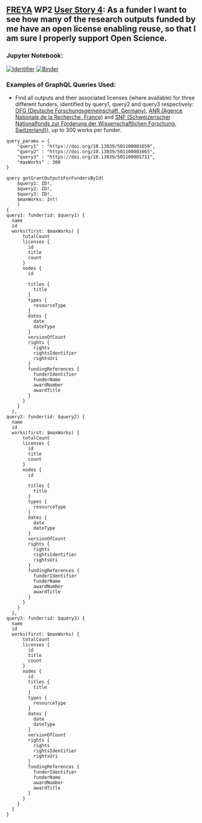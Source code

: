 ## [FREYA](https://www.project-freya.eu/en) WP2 [User Story 4](https://github.com/datacite/pidgraph-notebooks-python/issues/8): As a funder I want to see how many of the research outputs funded by me have an open license enabling reuse, so that I am sure I properly support Open Science.
                   
### Jupyter Notebook:
[![Identifier](https://img.shields.io/badge/doi-10.14454%2Fqaym--kt26-fca709.svg)](https://doi.org/10.14454/qaym-kt26)
[![Binder](https://mybinder.org/badge_logo.svg)](https://mybinder.org/v2/gh/datacite/pidgraph-notebooks-python/master?filepath=user-story-4-open-access%2Fpy-open-access-with-output.ipynb)

### Examples of GraphQL Queries Used:
* Find all outputs and their associated licenses (where available) for three different funders, identified by query1, query2 and query3 respectively: [DFG (Deutsche Forschungsgemeinschaft, Germany)](https://doi.org/10.13039/501100001659), [ANR (Agence Nationale de la Recherche, France)](https://doi.org/10.13039/501100001665) and  [SNF (Schweizerischer Nationalfonds zur Förderung der Wissenschaftlichen Forschung, Switzerland)](https://doi.org/10.13039/501100001711)), up to 300 works per funder.
```
query_params = {
    "query1" : "https://doi.org/10.13039/501100001659",
    "query2" : "https://doi.org/10.13039/501100001665",
    "query3" : "https://doi.org/10.13039/501100001711",
    "maxWorks" : 300
}

query getGrantOutputsForFundersById(
    $query1: ID!,
    $query2: ID!,
    $query3: ID!,
    $maxWorks: Int!
    )
{
query1: funder(id: $query1) {
  name
  id
  works(first: $maxWorks) {
      totalCount
      licenses {
        id
        title
        count
      }        
      nodes {
        id

        titles {
          title
        }      
        types {
          resourceType
        }
        dates {
          date
          dateType
        }
        versionOfCount
        rights {
          rights
          rightsIdentifier
          rightsUri
        }
        fundingReferences {
          funderIdentifier
          funderName
          awardNumber
          awardTitle
        }
      }
    }
  },
query2: funder(id: $query2) {
  name
  id
  works(first: $maxWorks) {
      totalCount
      licenses {
        id
        title
        count
      }       
      nodes {
        id

        titles {
          title
        }      
        types {
          resourceType
        }
        dates {
          date
          dateType
        }
        versionOfCount
        rights {
          rights
          rightsIdentifier
          rightsUri
        }
        fundingReferences {
          funderIdentifier
          funderName
          awardNumber
          awardTitle
        }
      }
    }
  },  
query3: funder(id: $query3) {
  name
  id
  works(first: $maxWorks) {
      totalCount
      licenses {
        id
        title
        count
      }       
      nodes {
        id
        titles {
          title
        }      
        types {
          resourceType
        }
        dates {
          date
          dateType
        }
        versionOfCount
        rights {
          rights
          rightsIdentifier
          rightsUri
        }
        fundingReferences {
          funderIdentifier
          funderName
          awardNumber
          awardTitle
        }
      }
    }
  }  
}
```
